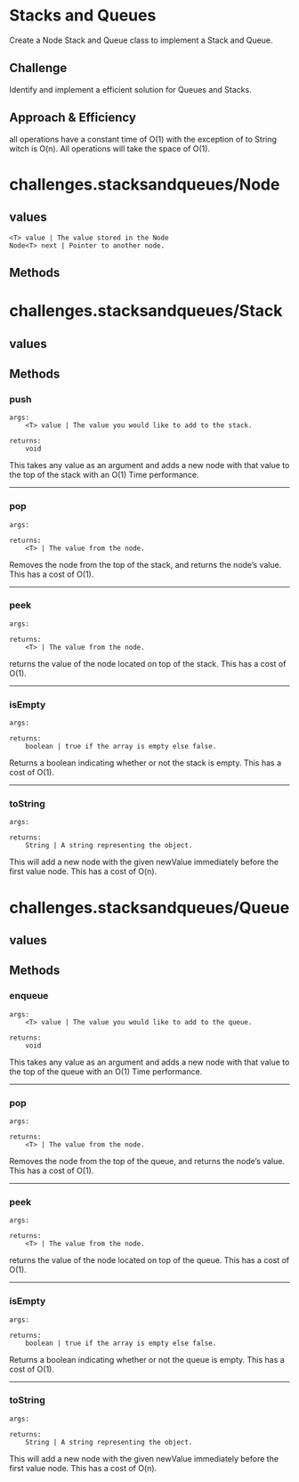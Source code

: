 # Stacks and Queues
Create a Node Stack and Queue class to implement a Stack and Queue.

## Challenge
Identify and implement a efficient solution for Queues and Stacks. 

## Approach & Efficiency
all operations have a constant time of O(1) with the exception of to String witch is O(n).
All operations will take the space of O(1).

# challenges.stacksandqueues/Node<T>
## values
    <T> value | The value stored in the Node
    Node<T> next | Pointer to another node.

## Methods

# challenges.stacksandqueues/Stack<T>
## values

## Methods

### push 
    args:
        <T> value | The value you would like to add to the stack.

    returns:
        void

This takes any value as an argument and adds a new node with that value to the top of the stack with an O(1) Time performance.

---

### pop 
    args:

    returns:
        <T> | The value from the node.

Removes the node from the top of the stack, and returns the node’s value. This has a cost of O(1).

---

### peek 
    args:

    returns:
        <T> | The value from the node.

returns the value of the node located on top of the stack. This has a cost of O(1).

---

### isEmpty 
    args:

    returns:
        boolean | true if the array is empty else false.   

Returns a boolean indicating whether or not the stack is empty. This has a cost of O(1).

---

### toString
    args:

    returns:
        String | A string representing the object.

This will add a new node with the given newValue immediately before the first value node. This has a cost of O(n).


# challenges.stacksandqueues/Queue<T>
## values

## Methods

### enqueue 
    args:
        <T> value | The value you would like to add to the queue.

    returns:
        void

This takes any value as an argument and adds a new node with that value to the top of the queue with an O(1) Time performance.

---

### pop 
    args:

    returns:
        <T> | The value from the node.

Removes the node from the top of the queue, and returns the node’s value. This has a cost of O(1).

---

### peek 
    args:

    returns:
        <T> | The value from the node.

returns the value of the node located on top of the queue. This has a cost of O(1).

---

### isEmpty 
    args:

    returns:
        boolean | true if the array is empty else false.   

Returns a boolean indicating whether or not the queue is empty. This has a cost of O(1).

---

### toString
    args:

    returns:
        String | A string representing the object.

This will add a new node with the given newValue immediately before the first value node. This has a cost of O(n).
